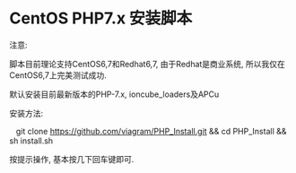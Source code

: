# CentOS PHP7.x 安装脚本


注意: 

  脚本目前理论支持CentOS6,7和Redhat6,7, 由于Redhat是商业系统, 所以我仅在CentOS6,7上完美测试成功.
  
默认安装目前最新版本的PHP-7.x, ioncube_loaders及APCu

安装方法:

      git clone https://github.com/viagram/PHP_Install.git && cd PHP_Install && sh install.sh

按提示操作, 基本按几下回车键即可.
